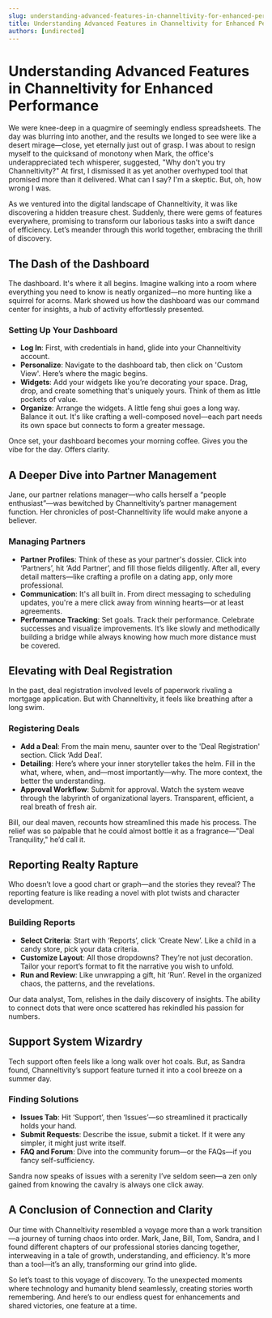 ```yaml
---
slug: understanding-advanced-features-in-channeltivity-for-enhanced-performance
title: Understanding Advanced Features in Channeltivity for Enhanced Performance
authors: [undirected]
---
```



# Understanding Advanced Features in Channeltivity for Enhanced Performance

We were knee-deep in a quagmire of seemingly endless spreadsheets. The day was blurring into another, and the results we longed to see were like a desert mirage—close, yet eternally just out of grasp. I was about to resign myself to the quicksand of monotony when Mark, the office's underappreciated tech whisperer, suggested, "Why don't you try Channeltivity?" At first, I dismissed it as yet another overhyped tool that promised more than it delivered. What can I say? I'm a skeptic. But, oh, how wrong I was. 

As we ventured into the digital landscape of Channeltivity, it was like discovering a hidden treasure chest. Suddenly, there were gems of features everywhere, promising to transform our laborious tasks into a swift dance of efficiency. Let’s meander through this world together, embracing the thrill of discovery.

## The Dash of the Dashboard

The dashboard. It's where it all begins. Imagine walking into a room where everything you need to know is neatly organized—no more hunting like a squirrel for acorns. Mark showed us how the dashboard was our command center for insights, a hub of activity effortlessly presented.

### Setting Up Your Dashboard

- **Log In**: First, with credentials in hand, glide into your Channeltivity account. 
- **Personalize**: Navigate to the dashboard tab, then click on 'Custom View'. Here’s where the magic begins.
- **Widgets**: Add your widgets like you’re decorating your space. Drag, drop, and create something that's uniquely yours. Think of them as little pockets of value.
- **Organize**: Arrange the widgets. A little feng shui goes a long way. Balance it out. It's like crafting a well-composed novel—each part needs its own space but connects to form a greater message.

Once set, your dashboard becomes your morning coffee. Gives you the vibe for the day. Offers clarity.

## A Deeper Dive into Partner Management

Jane, our partner relations manager—who calls herself a “people enthusiast”—was bewitched by Channeltivity’s partner management function. Her chronicles of post-Channeltivity life would make anyone a believer.

### Managing Partners

- **Partner Profiles**: Think of these as your partner's dossier. Click into ‘Partners’, hit ‘Add Partner’, and fill those fields diligently. After all, every detail matters—like crafting a profile on a dating app, only more professional.
- **Communication**: It's all built in. From direct messaging to scheduling updates, you're a mere click away from winning hearts—or at least agreements.
- **Performance Tracking**: Set goals. Track their performance. Celebrate successes and visualize improvements. It’s like slowly and methodically building a bridge while always knowing how much more distance must be covered.

## Elevating with Deal Registration

In the past, deal registration involved levels of paperwork rivaling a mortgage application. But with Channeltivity, it feels like breathing after a long swim.

### Registering Deals

- **Add a Deal**: From the main menu, saunter over to the 'Deal Registration' section. Click ‘Add Deal’. 
- **Detailing**: Here’s where your inner storyteller takes the helm. Fill in the what, where, when, and—most importantly—why. The more context, the better the understanding.
- **Approval Workflow**: Submit for approval. Watch the system weave through the labyrinth of organizational layers. Transparent, efficient, a real breath of fresh air. 

Bill, our deal maven, recounts how streamlined this made his process. The relief was so palpable that he could almost bottle it as a fragrance—"Deal Tranquility," he’d call it.

## Reporting Realty Rapture 

Who doesn’t love a good chart or graph—and the stories they reveal? The reporting feature is like reading a novel with plot twists and character development.

### Building Reports

- **Select Criteria**: Start with ‘Reports’, click ‘Create New’. Like a child in a candy store, pick your data criteria.
- **Customize Layout**: All those dropdowns? They’re not just decoration. Tailor your report’s format to fit the narrative you wish to unfold.
- **Run and Review**: Like unwrapping a gift, hit ‘Run’. Revel in the organized chaos, the patterns, and the revelations.

Our data analyst, Tom, relishes in the daily discovery of insights. The ability to connect dots that were once scattered has rekindled his passion for numbers.

## Support System Wizardry

Tech support often feels like a long walk over hot coals. But, as Sandra found, Channeltivity’s support feature turned it into a cool breeze on a summer day.

### Finding Solutions

- **Issues Tab**: Hit ‘Support’, then ‘Issues’—so streamlined it practically holds your hand.
- **Submit Requests**: Describe the issue, submit a ticket. If it were any simpler, it might just write itself. 
- **FAQ and Forum**: Dive into the community forum—or the FAQs—if you fancy self-sufficiency. 

Sandra now speaks of issues with a serenity I’ve seldom seen—a zen only gained from knowing the cavalry is always one click away.

## A Conclusion of Connection and Clarity

Our time with Channeltivity resembled a voyage more than a work transition—a journey of turning chaos into order. Mark, Jane, Bill, Tom, Sandra, and I found different chapters of our professional stories dancing together, interweaving in a tale of growth, understanding, and efficiency. It's more than a tool—it’s an ally, transforming our grind into glide. 

So let’s toast to this voyage of discovery. To the unexpected moments where technology and humanity blend seamlessly, creating stories worth remembering. And here’s to our endless quest for enhancements and shared victories, one feature at a time.